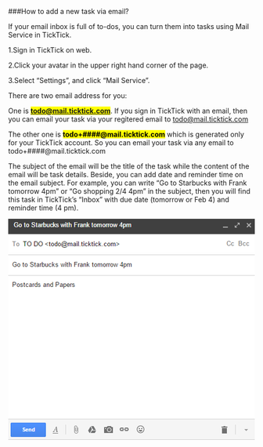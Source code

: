 ###How to add a new task via email?

If your email inbox is full of to-dos, you can turn them into tasks using Mail Service in TickTick.

1.Sign in TickTick on web.

2.Click your avatar in the upper right hand corner of the page.

3.Select “Settings”, and click “Mail Service”.

There are two email address for you:

One is **<mark>todo@mail.ticktick.com</mark>**. If you sign in TickTick with an email, then you can email your task via your regitered email to todo@mail.ticktick.com


The other one is **<mark>todo+####@mail.ticktick.com<mark>** which is generated only for your TickTick account. So you can  email your task via any email to todo+####@mail.ticktick.com


The subject of the email will be the title of the task while the content of the email will be task details. Beside, you can add date and reminder time on the email subject. For example, you can write “Go to Starbucks with Frank tomorrow 4pm” or “Go shopping 2/4 4pm” in the subject, then you will find this task in TickTick’s “Inbox” with due date (tomorrow or Feb 4) and reminder time (4 pm).


![](../images/email.png)
